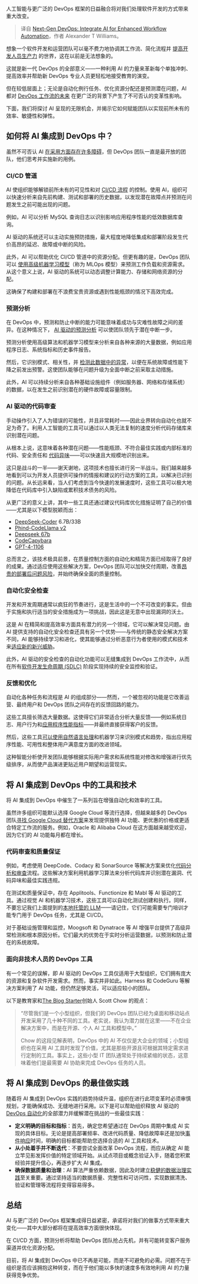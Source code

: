 
<!--
title: 新一代DevOps：集成AI以增强工作流自动化
cover: https://cdn.thenewstack.io/media/2024/03/fa5c35e8-growtika-f7ucqxhucw4-unsplash.jpg
-->

人工智能与更广泛的 DevOps 框架的日益融合将对我们处理软件开发的方式带来重大改变。

> 译自 [Next-Gen DevOps: Integrate AI for Enhanced Workflow Automation](https://thenewstack.io/next-gen-devops-integrate-ai-for-enhanced-workflow-automation/)，作者 Alexander T Williams。

想象一个软件开发和运营团队可以毫不费力地协调其工作流、简化流程并 [提高开发人员生产力](https://thenewstack.io/three-key-metrics-to-measure-developer-productivity/) 的世界，这在以前是无法想象的。

这就是新一代 DevOps 的全部意义——一种利用 AI 的力量来革新每个单独冲刺、提高效率并帮助新 DevOps 专业人员更轻松地接受教育的演变。

但在较低层面上；无论是自动化例行任务、优化资源分配还是预测潜在问题，AI 都对 [DevOps 工作流的未来](https://thenewstack.io/what-is-devops/) 在更广泛的背景下产生了不可否认的变革性影响。

下面，我们将探讨 AI 呈现的无限机会，并揭示它如何赋能团队以实现前所未有的效率、敏捷性和弹性。

## 如何将 AI 集成到 DevOps 中？

虽然不可否认 AI [在采用方面存在许多障碍](https://thenewstack.io/ai-everywhere-overcoming-barriers-to-adoption/)，但 DevOps 团队一直是最开放的团队，他们思考并实施新的用例。

### CI/CD 管道

AI 使组织能够解锁前所未有的可见性和对 [CI/CD 流程](https://about.gitlab.com/topics/ci-cd/) 的控制。使用 AI，组织可以快速分析来自先前构建、测试和部署的历史数据，以发现潜在故障点并预测在问题发生之前可能出现的问题。

例如，AI 可以分析 MySQL 查询日志以识别影响应用程序性能的低效数据库查询。

AI 驱动的系统还可以主动实施预防措施，最大程度地降低集成和部署阶段发生代价高昂的延迟、故障或中断的风险。

此外，AI 可以帮助优化 CI/CD 管道中的资源分配。但更有趣的是，DevOps 团队可以 [使用高级机器学习模型](https://www.datacamp.com/blog/top-mlops-tools)（称为 MLOps 模型）来预测工作负载和资源需求。从这个意义上说，AI 驱动的系统可以动态调整计算能力、存储和网络资源的分配。

这确保了构建和部署在不浪费宝贵资源或遇到性能瓶颈的情况下高效完成。

### 预测分析

在 DevOps 中，预测和防止中断的能力可能意味着成功与灾难性故障之间的差异。在这种情况下， [AI 驱动的预测分析](https://thenewstack.io/predictive-analytics-using-a-time-series-database/) 可以使团队领先于潜在中断一步。

预测分析使用高级算法和机器学习模型来分析来自各种来源的大量数据，例如应用程序日志、系统指标和历史事件报告。

然后，它识别模式、相关性，并 [检测此数据中的异常](https://thenewstack.io/training-a-ml-model-to-forecast-kubernetes-node-anomalies/)，以便在系统故障或性能下降之前发出预警。这使团队能够在问题升级为全面中断之前采取主动措施。

此外，AI 可以持续分析来自各种基础设施组件（例如服务器、网络和存储系统）的数据，以在发生之前识别潜在的硬件故障或容量限制。

### AI 驱动的代码审查

手动操作引入了人为错误的可能性，并且非常耗时——因此业界转向自动化也就不足为奇了。利用人工智能的工具可以通过以人类无法复制的速度分析代码存储库来识别潜在问题。

从根本上说，这意味着各种潜在问题——性能瓶颈、不符合最佳实践或内部标准的代码、安全责任和 [代码异味](https://www.geeksforgeeks.org/code-smell-a-general-introduction-and-its-type/)——可以快速且大规模地识别出来。

这只是战斗的一半——谢天谢地，这项技术也擅长进行另一半战斗。我们越来越多地看到可以为开发人员提供可操作的情报和建议的行动方案的工具，以解决已识别的问题。从长远来看，当人们考虑到当今快速的发展速度时，这些工具可以极大地降低在代码库中引入缺陷或累积技术债务的风险。

从更广泛的意义上讲，其中一些工具还通过建议代码库优化措施证明了自己的价值——尤其是以下模型脱颖而出：

- [DeepSeek-Coder](https://github.com/deepseek-ai/DeepSeek-Coder) 6.7B/33B
- [Phind-CodeLlama v2](https://huggingface.co/Phind/Phind-CodeLlama-34B-v2)
- [Deepseek 67b](https://huggingface.co/deepseek-ai/deepseek-llm-67b-base)
- [CodeCapybara](https://github.com/FSoft-AI4Code/CodeCapybara)
- [GPT-4-1106](https://aider.chat/docs/benchmarks-1106.html)

总而言之，该技术极具前景，在质量控制方面的自动化和精简方面已经取得了良好的成果。通过适应使用这些解决方案，DevOps 团队可以加快交付周期，改善[昂贵的部署后问题风险](https://thenewstack.io/unraveling-the-costs-of-bad-code-in-software-development/)，并始终确保全面的质量控制。

### 自动化安全检查

开发和开发周期通常以疯狂的节奏进行，这是生活中的一个不可改变的事实。但由于实施和执行适当的安全措施成为一项挑战，因此这是无意中出现漏洞的沃土。

这是 AI 在精简和提高效率方面具有潜力的另一个领域，它可以解决常见问题。由 AI 提供支持的自动化安全检查还具有另一个优势——与传统的静态安全解决方案不同，AI 能够持续学习和进化，使其能够通过分析恶意行为者使用的模式和技术来[适应新的新兴威胁](https://www.sciencedirect.com/science/article/pii/S2543925123000372)。

此外，AI 驱动的安全检查的自动化功能可以无缝集成到 DevOps 工作流中，从而在所有[软件开发生命周期 (SDLC)](https://thenewstack.io/toward-a-3-stage-software-development-lifecycle/) 阶段实现持续的安全监控和验证。

### 反馈和优化

自动化各种任务和流程是 AI 的组成部分——然而，一个被忽视的功能是它改善运营、最终用户和 DevOps 团队之间存在的反馈回路的能力。

这些工具擅长筛选大量数据。这使得它们非常适合分析大量反馈——例如系统日志、用户行为和[应用程序性能指标](https://www.ibm.com/blog/apm-metrics/)——并最终直接获得客户的反馈。

然后，这些工具[可以使用自然语言处理](https://link.springer.com/article/10.1007/s11042-022-13428-4)和机器学习来识别模式和趋势，指出应用程序性能、可用性和整体用户满意度方面的改进领域。

这种智能分析使开发团队能够根据实际用户需求和系统性能对修改和增强进行优先级排序，从而使产品演进更贴近用户期望和运营现实。

## 将 AI 集成到 DevOps 中的工具和技术

将 AI 集成到 DevOps 中催生了一系列旨在增强自动化和效率的工具。

虽然许多组织可能默认选择 Google Cloud 等流行选择，但越来越多的 DevOps 团队[寻找 Google Cloud 替代方案](https://platform.sh/google-cloud-platform-alternative/)来发现提供独特 AI 功能、更优惠的价格或更适合特定工作流的服务。例如，Oracle 和 Alibaba Cloud 在这方面越来越受欢迎，因为它们的 AI 功能每月都在增长。

### 代码审查和质量保证

例如，考虑使用 DeepCode、Codacy 和 SonarSource 等解决方案来优化[代码分析和审查](https://www.turing.com/blog/ai-code-review-improving-software-quality/)流程。这些解决方案利用机器学习算法来分析代码库并识别潜在漏洞、代码异味和最佳实践违规。

在测试和质量保证中，存在 Applitools、Functionize 和 Mabl 等 AI 驱动的工具。通过视觉 AI 和机器学习技术，这些工具可以自动化测试创建和执行。同样，不要忘记我们上面提到的[本地托管的 LLM](https://github.com/continuedev/what-llm-to-use)——请记住，它们可能需要专门培训才能专门用于 DevOps 任务，尤其是 CI/CD。

对于基础设施管理和监控，Moogsoft 和 Dynatrace 等 AI 增强平台提供了高级异常检测和根本原因分析。它们最大的优势在于实时分析运营数据，以预测和防止潜在的系统故障。

### 面向非技术人员的 DevOps 工具

有一个常见的误解，即 AI 驱动的 DevOps 工具仅适用于大型组织，它们拥有庞大的资源和复杂软件开发需求。然而，事实并非如此。Harness 和 CodeGuru 等解决方案利用了 AI 功能，但仍然足够灵活，可以适应较小的团队。

以下是教育家和[The Blog Starter](https://www.theblogstarter.com)创始人 Scott Chow 的观点：

> “尽管我们是一个小型组织，但我们的 DevOps 团队已经为桌面和移动站点开发采用了几十种不同的工具。老实说，我认为潜力就在这里——不在企业解决方案中，而是在开源、个人 AI 工具和模型中。”
> 
> Chow 的这段见解表明，DevOps 中的 AI 不仅仅是大企业的领域；小型组织也在采用 AI 工具时发现了价值，尤其是那些开源且可根据其特定需求进行定制的工具。事实上，这些小型 IT 团队通常处于持续紧缩的状态，这意味着他们是最需要 AI 协助来完成 DevOps 任务的人员。

## 将 AI 集成到 DevOps 的最佳做实践

随着将 AI 集成到 DevOps 实践的趋势持续升温，组织在进行此项变革时必须审慎规划，才能确保成功、无缝地进行采用。以下是可以帮助组织释放 AI 驱动的 [DevOps 自动化](https://thenewstack.io/how-to-mature-your-devops-automation-practices/)的全部潜力并缓解潜在挑战的一些最佳实践：  

- **定义明确的目标和指标**：首先，确定您希望通过在 DevOps 周期中集成 AI 实现的具体目标。无论是提高部署频率、改进代码质量、降低故障率还是加快[事件响应](https://thenewstack.io/incident-response-three-ts-to-rule-them-all/)时间，明确的目标都能帮助您选择合适的 AI 工具和技术。
- **从小处着手并不断迭代**：不要尝试全面改革 DevOps 流程，而应从确定 AI 能立竿见影发挥价值的特定领域开始。从试点项目或概念验证入手，随着您积累经验并提升信心，再逐步扩大 AI 集成。
- **确保数据质量和治理**：AI 算法严重依赖数据，因此及时建立[稳健的数据治理实践](https://www.forbes.com/sites/forbestechcouncil/2022/10/14/13-best-practices-for-developing-a-robust-data-governance-strategy/?sh=3f6afce7450e)至关重要。通过坚持适当的数据质量、完整性和可访问性，实现数据清洗、验证和管理等流程将变得容易得多。

## 总结 

AI 与更广泛的 DevOps 框架集成得日益紧密，承诺将对我们的做事方式带来重大变化——其中大部分都将在提高效率方面很快体现。 

在 CI/CD 方面，预测分析将帮助 DevOps 团队抢占先机，并有可能转变客户服务渠道并优化资源分配。 

目前，将 AI 集成到 DevOps 中已不再是可能，而是不可避免的必需。问题不在于组织是否应该拥抱这种转变，而在于他们能以多快的速度多有效地利用 AI 的力量获得竞争优势。